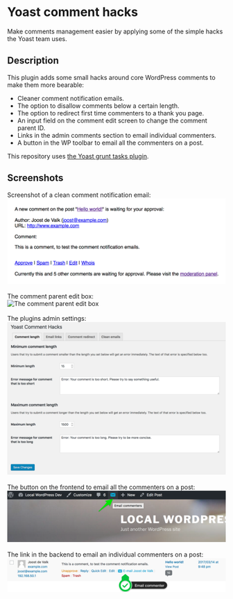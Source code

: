 # Yoast comment hacks

Make comments management easier by applying some of the simple hacks the Yoast team uses.

## Description

This plugin adds some small hacks around core WordPress comments to make them more bearable:

* Cleaner comment notification emails.
* The option to disallow comments below a certain length.
* The option to redirect first time commenters to a thank you page.
* An input field on the comment edit screen to change the comment parent ID.
* Links in the admin comments section to email individual commenters.
* A button in the WP toolbar to email all the commenters on a post.

This repository uses [the Yoast grunt tasks plugin](https://github.com/Yoast/plugin-grunt-tasks).

## Screenshots

Screenshot of a clean comment notification email:<br>
![Screenshot of a clean comment notification email](svn-assets/screenshot-1.png)<br>
<br>
The comment parent edit box:<br>
![The comment parent edit box](svn-assets/screenshot-2.png)<br>
<br>
The plugins admin settings:<br>
![The plugins admin settings](svn-assets/screenshot-3.png)<br>
<br>
The button on the frontend to email all the commenters on a post:<br>
![The button to email all commenters](svn-assets/screenshot-4.png)<br>
<br>
The link in the backend to email an individual commenters on a post:<br>
![The button to email all commenters](svn-assets/screenshot-5.png)<br><br>
